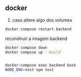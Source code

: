 ## docker
1. caso altere algo dos volumes
```bash
docker compose restart backend 
```
reconstruir a imagem backend
```bash
docker compose down
docker compose up --build


docker-compose exec backend bash
NODE_ENV=test npm test
